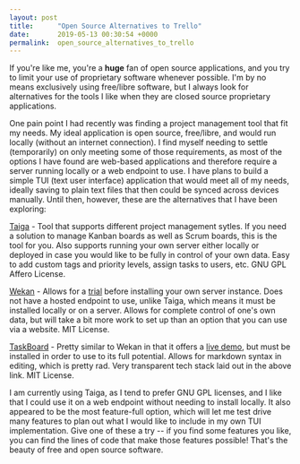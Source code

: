 ```yaml
---
layout: post
title:      "Open Source Alternatives to Trello"
date:       2019-05-13 00:30:54 +0000
permalink:  open_source_alternatives_to_trello
---
```



If you're like me, you're a **huge** fan of open source applications, and you try to limit your use of proprietary software whenever possible. I'm by no means exclusively using free/libre software, but I always look for alternatives for the tools I like when they are closed source proprietary applications. 

One pain point I had recently was finding a project management tool that fit my needs. My ideal application is open source, free/libre, and would run locally (without an internet connection). I find myself needing to settle (temporarily) on only meeting some of those requirements, as most of the options I have found are web-based applications and therefore require a server running locally or a web endpoint to use. I have plans to build a simple TUI (text user interface) application that would meet all of my needs, ideally saving to plain text files that then could be synced across devices manually. Until then, however, these are the alternatives that I have been exploring:

[Taiga](https://taiga.io) - Tool that supports different project management sytles. If you need a solution to manage Kanban boards as well as Scrum boards, this is the tool for you. Also supports running your own server either locally or deployed in case you would like to be fully in control of your own data. Easy to add custom tags and priority levels, assign tasks to users, etc. GNU GPL Affero License.

[Wekan](https://wekan.github.io/) - Allows for a [trial](https://demo.sandstorm.io/appdemo/m86q05rdvj14yvn78ghaxynqz7u2svw6rnttptxx49g1785cdv1h) before installing your own server instance. Does not have a hosted endpoint to use, unlike Taiga, which means it must be installed locally or on a server. Allows for complete control of one's own data, but will take a bit more work to set up than an option that you can use via a website. MIT License.

[TaskBoard](https://taskboard.matthewross.me/) - Pretty similar to Wekan in that it offers a [live demo](https://taskboard.matthewross.me/demo.html), but must be installed in order to use to its full potential. Allows for markdown syntax in editing, which is pretty rad. Very transparent tech stack laid out in the above link. MIT License.

I am currently using Taiga, as I tend to prefer GNU GPL licenses, and I like that I could use it on a web endpoint without needing to install locally. It also appeared to be the most feature-full option, which will let me test drive many features to plan out what I would like to include in my own TUI implementation. Give one of these a try -- if you find some features you like, you can find the lines of code that make those features possible! That's the beauty of free and open source software. 
